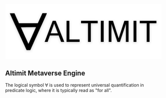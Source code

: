 ![Altimit logo](/logo.png)

## Altimit Metaverse Engine

The logical symbol ∀ is used to represent universal quantification in predicate logic, where it is typically read as "for all".
